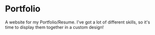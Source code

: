 # Portfolio
A website for my Portfolio/Resume. I've got a lot of different skills, so it's time to display them together in a custom design!
